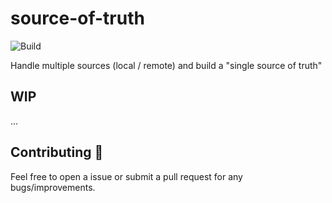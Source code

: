 # source-of-truth

![Build](https://github.com/omarmiatello/source-of-truth/workflows/Pre%20Merge%20Checks/badge.svg)

Handle multiple sources (local / remote) and build a "single source of truth"

## WIP

...

## Contributing 🤝

Feel free to open a issue or submit a pull request for any bugs/improvements.
